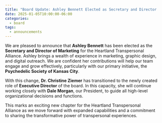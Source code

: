 ```yaml
---
title: "Board Update: Ashley Bennett Elected as Secretary and Director of Marketing"
date: 2025-01-05T10:00:00-06:00
categories:
  - board
tags:
  - announcements
---
```


We are pleased to announce that **Ashley Bennett** has been elected as the **Secretary and Director of Marketing** for the Heartland Transpersonal Alliance. Ashley brings a wealth of experience in marketing, graphic design, and digital outreach. We are confident her contributions will help our team engage and grow effectively, particularly with our primary initiative, the **Psychedelic Society of Kansas City**.

With this change, **Dr. Christine Ziemer** has transitioned to the newly created role of **Executive Director** of the board. In this capacity, she will continue working closely with **Dale Morgan**, our President, to guide all high-level organizational decisions and functions.

This marks an exciting new chapter for the Heartland Transpersonal Alliance as we move forward with expanded capabilities and a commitment to sharing the transformative power of transpersonal experiences.

